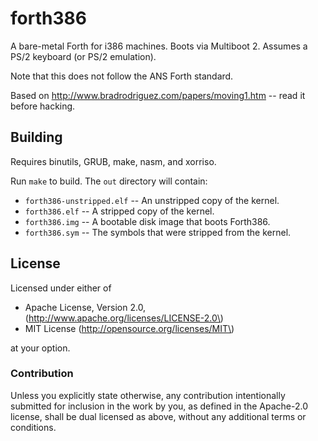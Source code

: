 forth386
========

A bare-metal Forth for i386 machines. Boots via Multiboot 2. Assumes a PS/2 keyboard (or PS/2 emulation).

Note that this does not follow the ANS Forth standard.

Based on http://www.bradrodriguez.com/papers/moving1.htm -- read it before hacking.

Building
--------

Requires binutils, GRUB, make, nasm, and xorriso.

Run `make` to build. The `out` directory will contain:

-	`forth386-unstripped.elf` -- An unstripped copy of the kernel.
-	`forth386.elf` -- A stripped copy of the kernel.
-	`forth386.img` -- A bootable disk image that boots Forth386.
-	`forth386.sym` -- The symbols that were stripped from the kernel.

License
-------

Licensed under either of

-	Apache License, Version 2.0, (http://www.apache.org/licenses/LICENSE-2.0\)
-	MIT License (http://opensource.org/licenses/MIT\)

at your option.

### Contribution

Unless you explicitly state otherwise, any contribution intentionally submitted for inclusion in the work by you, as defined in the Apache-2.0 license, shall be dual licensed as above, without any additional terms or conditions.
